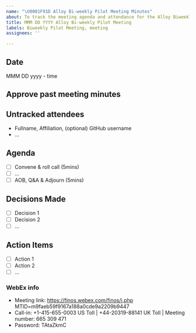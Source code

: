 ```yaml
---
name: "\U0001F91D Alloy Bi-weekly Pilot Meeting Minutes"
about: To track the meeting agenda and attendance for the Alloy Biweekly Pilot Meeting
title: MMM DD YYYY Alloy Bi-weekly Pilot Meeting
labels: Biweekly Pilot Meeting, meeting
assignees: ''

---
```


## Date
MMM DD yyyy - time

## Approve past meeting minutes

## Untracked attendees
- Fullname, Affiliation, (optional) GitHub username
- ...

## Agenda
- [ ] Convene & roll call (5mins)
- [ ] ...
- [ ] AOB, Q&A & Adjourn (5mins)

## Decisions Made
- [ ] Decision 1
- [ ] Decision 2
- [ ] ...

## Action Items
- [ ] Action 1
- [ ] Action 2
- [ ] ...

### WebEx info
- Meeting link: https://finos.webex.com/finos/j.php MTID=m9faeb59f9167a188a0cde9a2209b9447
- Call-in:  +1-415-655-0003 US Toll | +44-20319-88141 UK Toll | Meeting number: 665 309 471
- Password: TAtaZkmC
